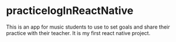 # practicelogInReactNative

This is an app for music students to use to set goals and share their practice with their teacher.  It is my first react native project.
